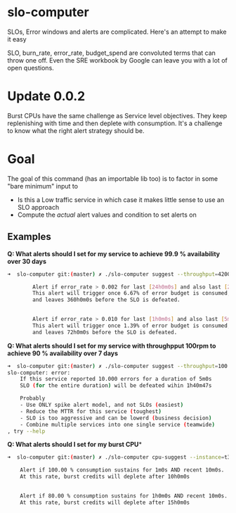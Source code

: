 # slo-computer
SLOs, Error windows and alerts are complicated. Here's an attempt to make it easy

SLO, burn_rate, error_rate, budget_spend are convoluted terms that can throw one off.
Even the SRE workbook by Google can leave you with a lot of open questions.

# Update 0.0.2

Burst CPUs have the same challenge as Service level objectives. They keep replenishing with time and then deplete with consumption.
It's a challenge to know what the right alert strategy should be.

# Goal

The goal of this command (has an importable lib too) is to factor in some "bare minimum" input to
- Is this a Low traffic service in which case it makes little sense to use an SLO approach
- Compute the *actual* alert values and condition to set alerts on

## Examples

**Q: What alerts should I set for my service to achieve 99.9 % availability over 30 days**
```bash 
➜  slo-computer git:(master) ✗ ./slo-computer suggest --throughput=4200 --slo=99.9 --duration=720

		Alert if error_rate > 0.002 for last [24h0m0s] and also last [2h0m0s]
		This alert will trigger once 6.67% of error budget is consumed,
		and leaves 360h0m0s before the SLO is defeated.
		

		Alert if error_rate > 0.010 for last [1h0m0s] and also last [5m0s]
		This alert will trigger once 1.39% of error budget is consumed,
		and leaves 72h0m0s before the SLO is defeated.
```

**Q: What alerts should I set for my service with throughpput 100rpm to achieve 90 % availability over 7 days**

```bash
➜  slo-computer git:(master) ✗ ./slo-computer suggest --throughput=100 --slo=99.9 --duration=168
slo-computer: error: 
	If this service reported 10.000 errors for a duration of 5m0s
	SLO (for the entire duration) will be defeated wihin 1h40m47s

	Probably
	- Use ONLY spike alert model, and not SLOs (easiest)
	- Reduce the MTTR for this service (toughest)
	- SLO is too aggressive and can be lowerd (business decision)
	- Combine multiple services into one single service (teamwide)
, try --help
```

**Q: What alerts should I set for my burst CPU***

```bash
➜  slo-computer git:(master) ✗ ./slo-computer cpu-suggest --instance=t3a.xlarge --utilization=15

	Alert if 100.00 % consumption sustains for 1m0s AND recent 10m0s.
	At this rate, burst credits will deplete after 10h0m0s
	

	Alert if 80.00 % consumption sustains for 1h0m0s AND recent 10m0s.
	At this rate, burst credits will deplete after 15h0m0s
```
